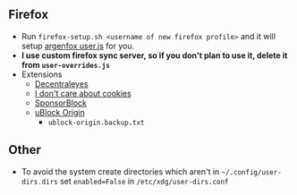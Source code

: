## Firefox
- Run `firefox-setup.sh <username of new firefox profile>` and it will setup [argenfox user.js](https://github.com/arkenfox/user.js) for you.
- **I use custom firefox sync server, so if you don't plan to use it, delete it from `user-overrides.js`**
- Extensions
  - [Decentraleyes](https://addons.mozilla.org/en-US/firefox/addon/decentraleyes/)
  - [I don't care about cookies](https://addons.mozilla.org/en-US/firefox/addon/i-dont-care-about-cookies/)
  - [SponsorBlock](https://addons.mozilla.org/en-US/firefox/addon/sponsorblock/)
  - [uBlock Origin](https://addons.mozilla.org/en-US/firefox/addon/ublock-origin/)
    - `ublock-origin.backup.txt`

## Other
- To avoid the system create directories which aren't in `~/.config/user-dirs.dirs` set `enabled=False` in `/etc/xdg/user-dirs.conf`
